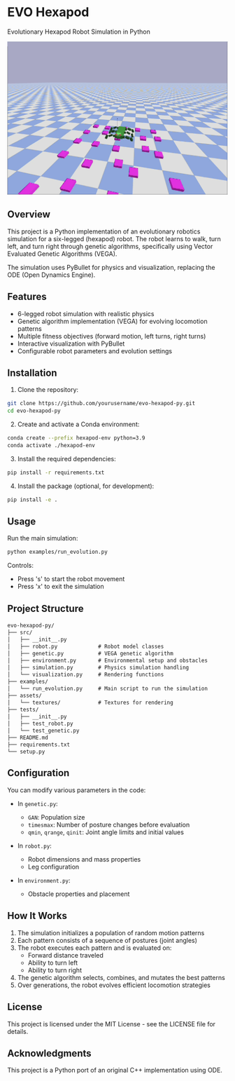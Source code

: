 # EVO Hexapod

Evolutionary Hexapod Robot Simulation in Python

<div align="center">
  <img src="assets/main_image.png" alt="Main Image">
</div>

## Overview

This project is a Python implementation of an evolutionary robotics simulation for a six-legged (hexapod) robot. The robot learns to walk, turn left, and turn right through genetic algorithms, specifically using Vector Evaluated Genetic Algorithms (VEGA).

The simulation uses PyBullet for physics and visualization, replacing the ODE (Open Dynamics Engine).

## Features

- 6-legged robot simulation with realistic physics
- Genetic algorithm implementation (VEGA) for evolving locomotion patterns
- Multiple fitness objectives (forward motion, left turns, right turns)
- Interactive visualization with PyBullet
- Configurable robot parameters and evolution settings

## Installation

1. Clone the repository:
```bash
git clone https://github.com/yourusername/evo-hexapod-py.git
cd evo-hexapod-py
```

2. Create and activate a Conda environment:
```bash
conda create --prefix hexapod-env python=3.9
conda activate ./hexapod-env
```

3. Install the required dependencies:
```bash
pip install -r requirements.txt
```

4. Install the package (optional, for development):
```bash
pip install -e .
```

## Usage

Run the main simulation:

```bash
python examples/run_evolution.py
```

Controls:
- Press 's' to start the robot movement
- Press 'x' to exit the simulation

## Project Structure

```
evo-hexapod-py/
├── src/
│   ├── __init__.py
│   ├── robot.py             # Robot model classes
│   ├── genetic.py           # VEGA genetic algorithm
│   ├── environment.py       # Environmental setup and obstacles
│   ├── simulation.py        # Physics simulation handling
│   └── visualization.py     # Rendering functions
├── examples/
│   └── run_evolution.py     # Main script to run the simulation
├── assets/
│   └── textures/            # Textures for rendering
├── tests/
│   ├── __init__.py
│   ├── test_robot.py
│   └── test_genetic.py
├── README.md
├── requirements.txt
└── setup.py
```

## Configuration

You can modify various parameters in the code:

- In `genetic.py`:
  - `GAN`: Population size
  - `timesmax`: Number of posture changes before evaluation
  - `qmin`, `qrange`, `qinit`: Joint angle limits and initial values

- In `robot.py`:
  - Robot dimensions and mass properties
  - Leg configuration

- In `environment.py`:
  - Obstacle properties and placement

## How It Works

1. The simulation initializes a population of random motion patterns
2. Each pattern consists of a sequence of postures (joint angles)
3. The robot executes each pattern and is evaluated on:
   - Forward distance traveled
   - Ability to turn left
   - Ability to turn right
4. The genetic algorithm selects, combines, and mutates the best patterns
5. Over generations, the robot evolves efficient locomotion strategies

## License

This project is licensed under the MIT License - see the LICENSE file for details.

## Acknowledgments

This project is a Python port of an original C++ implementation using ODE.